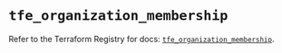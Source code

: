 # `tfe_organization_membership`

Refer to the Terraform Registry for docs: [`tfe_organization_membership`](https://registry.terraform.io/providers/hashicorp/tfe/0.64.0/docs/resources/organization_membership).
